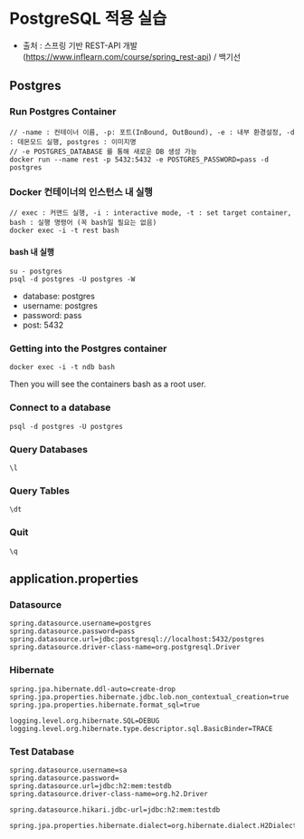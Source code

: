 # PostgreSQL 적용 실습
- 출처 : 스프링 기반 REST-API 개발 (https://www.inflearn.com/course/spring_rest-api) / 백기선

## Postgres

### Run Postgres Container

```
// -name : 컨테이너 이름, -p: 포트(InBound, OutBound), -e : 내부 환경설정, -d : 데몬모드 실행, postgres : 이미지명
// -e POSTGRES_DATABASE 를 통해 새로운 DB 생성 가능  
docker run --name rest -p 5432:5432 -e POSTGRES_PASSWORD=pass -d postgres

```

### Docker 컨테이너의 인스턴스 내 실행
```
// exec : 커맨드 실행, -i : interactive mode, -t : set target container, bash : 실행 명령어 (꼭 bash일 필요는 없음)
docker exec -i -t rest bash
```

#### bash 내 실행
```
su - postgres
psql -d postgres -U postgres -W
```

* database: postgres
* username: postgres
* password: pass
* post: 5432


### Getting into the Postgres container

```
docker exec -i -t ndb bash
```

Then you will see the containers bash as a root user.

### Connect to a database

```
psql -d postgres -U postgres
```

### Query Databases

```
\l
```

### Query Tables

```
\dt
```

### Quit

```
\q
```

## application.properties

### Datasource

```
spring.datasource.username=postgres
spring.datasource.password=pass
spring.datasource.url=jdbc:postgresql://localhost:5432/postgres
spring.datasource.driver-class-name=org.postgresql.Driver
```

### Hibernate

```
spring.jpa.hibernate.ddl-auto=create-drop
spring.jpa.properties.hibernate.jdbc.lob.non_contextual_creation=true
spring.jpa.properties.hibernate.format_sql=true

logging.level.org.hibernate.SQL=DEBUG
logging.level.org.hibernate.type.descriptor.sql.BasicBinder=TRACE
```

### Test Database

```
spring.datasource.username=sa
spring.datasource.password=
spring.datasource.url=jdbc:h2:mem:testdb
spring.datasource.driver-class-name=org.h2.Driver

spring.datasource.hikari.jdbc-url=jdbc:h2:mem:testdb 

spring.jpa.properties.hibernate.dialect=org.hibernate.dialect.H2Dialect 

```
